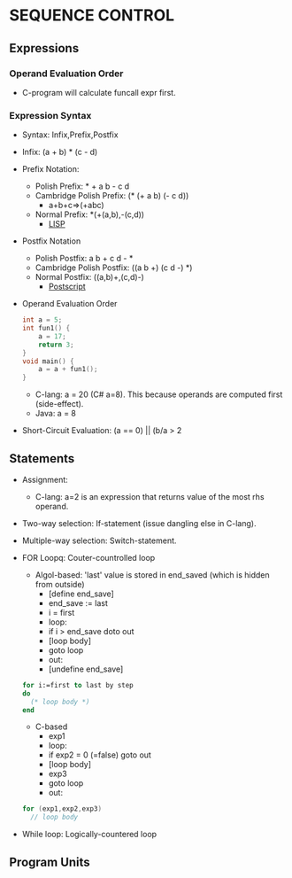 # SEQUENCE CONTROL

## Expressions
### Operand Evaluation Order
- C-program will calculate funcall expr first.
### Expression Syntax
- Syntax: Infix,Prefix,Postfix
- Infix: (a + b) * (c - d)
- Prefix Notation:
  - Polish Prefix: * + a b - c d
  - Cambridge Polish Prefix: (* (+ a b) (- c d))
    - a+b+c=>(+abc)
  - Normal Prefix: *(+(a,b),-(c,d))
    - [LISP](https://www.tutorialspoint.com/lisp/lisp_lists.htm)
- Postfix Notation
  - Polish Postfix: a b + c d - *
  - Cambridge Polish Postfix: ((a b +) (c d -) *)
  - Normal Postfix: ((a,b)+,(c,d)-)
    - [Postscript](http://paulbourke.net/dataformats/postscript/)
- Operand Evaluation Order

    ```c++
    int a = 5;
    int fun1() {
        a = 17;
        return 3;
    }
    void main() {
        a = a + fun1();
    }
    ```

  - C-lang: a = 20 (C# a=8). This because operands are computed first (side-effect).
  - Java: a = 8

- Short-Circuit Evaluation: (a == 0) || (b/a > 2

## Statements

- Assignment:
  - C-lang: a=2 is an expression that returns value of the most rhs operand.

- Two-way selection: If-statement (issue dangling else in C-lang).
- Multiple-way selection: Switch-statement.
- FOR Loopq: Couter-countrolled loop
  -  Algol-based: 'last' value is stored in end_saved (which is hidden from outside)
     -  [define end_save]
     -  end_save := last
     -  i = first
     -  loop:
     -  if i > end_save doto out
     -  [loop body]
     -  goto loop
     -  out:
     -  [undefine end_save]
  ```pascal
  for i:=first to last by step
  do
    (* loop body *)
  end
  ```
    -  C-based
       -  exp1
       -  loop:
       -  if exp2 = 0 (=false) goto out
       -  [loop body]
       -  exp3
       -  goto loop
       -  out:
  ```c++
  for (exp1,exp2,exp3)
    // loop body
  ```

- While loop: Logically-countered loop
## Program Units

